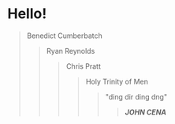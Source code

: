 # Hello!
> Benedict Cumberbatch
>> Ryan Reynolds
>>> Chris Pratt
>>>> Holy Trinity of Men
>>>>> "ding dir ding dng"
>>>>>> ***JOHN CENA***
